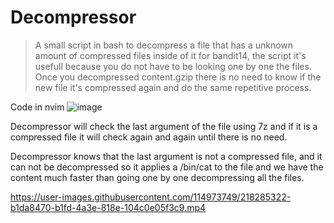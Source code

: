 # Decompressor
> A small script in bash to decompress a file that has a unknown amount of compressed files inside of it for bandit14,
the script it's usefull because you do not have to be looking one by one the files.
Once you decompressed content.gzip there is no need to know if the new file it's compressed again and do the same repetitive process.

Code in nvim
![image](https://user-images.githubusercontent.com/114973749/218240673-abb63172-cdf3-430c-bb9b-322764a4e52e.png)

Decompressor will check the last argument of the file using 7z and if it is a compressed file it will check again and again until there is no need. 



Decompressor knows that the last argument is not a compressed file, and it can not be decompressed so it applies a /bin/cat to the file and we have the content much faster than going one by one decompressing all the files.

https://user-images.githubusercontent.com/114973749/218285322-b1da8470-b1fd-4a3e-818e-104c0e05f3c9.mp4

